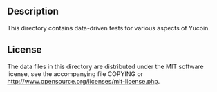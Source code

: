 Description
------------

This directory contains data-driven tests for various aspects of Yucoin.

License
--------

The data files in this directory are distributed under the MIT software
license, see the accompanying file COPYING or
http://www.opensource.org/licenses/mit-license.php.

